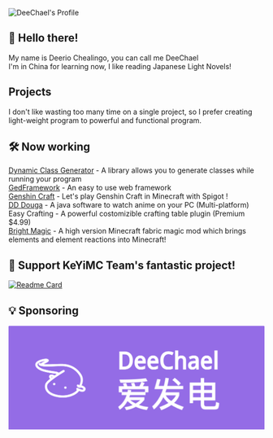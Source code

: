 ![DeeChael's Profile](https://github-readme-stats.vercel.app/api?username=DeeChael&show_icons=true&theme=radical)
## 👋 Hello there!
My name is Deerio Chealingo, you can call me DeeChael\
I'm in China for learning now, I like reading Japanese Light Novels!

## Projects
I don't like wasting too many time on a single project, so I prefer creating light-weight program to powerful and functional program.

## 🛠️ Now working
[Dynamic Class Generator](https://github.com/DeeChael/DynamicClassGenerator) - A library allows you to generate classes while running your program\
[GedFramework](https://github.com/DeeChael/DynamicClassGenerator) - An easy to use web framework\
[Genshin Craft](https://github.com/GedStudio/Genshin-Craft) - Let's play Genshin Craft in Minecraft with Spigot ! \
[DD Douga](https://github.com/DeeChael/DDDouga) - A java software to watch anime on your PC (Multi-platform) \
Easy Crafting - A powerful costomizible crafting table plugin (Premium $4.99) \
[Bright Magic](https://github.com/DeeCheal/BrightMagic) - A high version Minecraft fabric magic mod which brings elements and element reactions into Minecraft!

## 📝 Support KeYiMC Team's fantastic project!
[![Readme Card](https://github-readme-stats.vercel.app/api/pin/?username=KeYiMC&repo=KeYi)](https://github.com/KeYiMC/KeYi)

## 💡 Sponsoring
[![DeeChael's Afdian](https://github.com/DeeChael/DeeChael/blob/master/deechael_afd.png?raw=true)](https://afdian.net/a/GedStudio)
